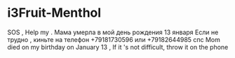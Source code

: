 # i3Fruit-Menthol
SOS , Help my .
Мама умерла в мой день рождения 13 января
Если не трудно , киньте на телефон +79181730596 или +79182644985 
спс
Mom died on my birthday on January 13 , If it 's not difficult, throw it on the phone 

